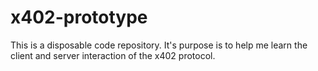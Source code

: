 # x402-prototype

This is a disposable code repository. It's purpose is to help me learn the client and server
interaction of the x402 protocol.

